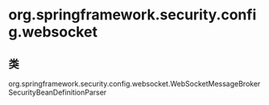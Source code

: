 # org.springframework.security.config.websocket

## 类

org.springframework.security.config.websocket.WebSocketMessageBrokerSecurityBeanDefinitionParser





